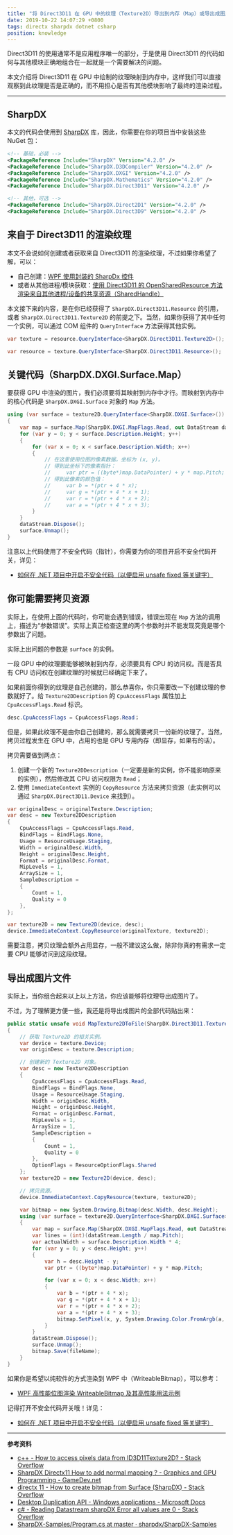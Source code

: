 ```yaml
---
title: "将 Direct3D11 在 GPU 中的纹理（Texture2D）导出到内存（Map）或导出成图片文件"
date: 2019-10-22 14:07:29 +0800
tags: directx sharpdx dotnet csharp
position: knowledge
---
```


Direct3D11 的使用通常不是应用程序唯一的部分，于是使用 Direct3D11 的代码如何与其他模块正确地组合在一起就是一个需要解决的问题。

本文介绍将 Direct3D11 在 GPU 中绘制的纹理映射到内存中，这样我们可以直接观察到此纹理是否是正确的，而不用担心是否有其他模块影响了最终的渲染过程。

---

<div id="toc"></div>

## SharpDX

本文的代码会使用到 [SharpDX](https://www.nuget.org/packages?q=Tags%3A%22SharpDX%22) 库，因此，你需要在你的项目当中安装这些 NuGet 包：

```xml
<!-- 基础，必装 -->
<PackageReference Include="SharpDX" Version="4.2.0" />
<PackageReference Include="SharpDX.D3DCompiler" Version="4.2.0" />
<PackageReference Include="SharpDX.DXGI" Version="4.2.0" />
<PackageReference Include="SharpDX.Mathematics" Version="4.2.0" />
<PackageReference Include="SharpDX.Direct3D11" Version="4.2.0" />

<!-- 其他，可选 -->
<PackageReference Include="SharpDX.Direct2D1" Version="4.2.0" />
<PackageReference Include="SharpDX.Direct3D9" Version="4.2.0" />
```

## 来自于 Direct3D11 的渲染纹理

本文不会说如何创建或者获取来自 Direct3D11 的渲染纹理，不过如果你希望了解，可以：

- 自己创建：[WPF 使用封装的 SharpDx 控件](https://blog.lindexi.com/post/WPF-%E4%BD%BF%E7%94%A8%E5%B0%81%E8%A3%85%E7%9A%84-SharpDx-%E6%8E%A7%E4%BB%B6.html)
- 或者从其他进程/模块获取：[使用 Direct3D11 的 OpenSharedResource 方法渲染来自其他进程/设备的共享资源（SharedHandle）](/post/direct3d11-open-shared-resource)

本文接下来的内容，是在你已经获得了 `SharpDX.Direct3D11.Resource` 的引用，或者 `SharpDX.Direct3D11.Texture2D` 的前提之下。当然，如果你获得了其中任何一个实例，可以通过 COM 组件的 `QueryInterface` 方法获得其他实例。

```csharp
var texture = resource.QueryInterface<SharpDX.Direct3D11.Texture2D>();
```

```csharp
var resource = texture.QueryInterface<SharpDX.Direct3D11.Resource>();
```

## 关键代码（SharpDX.DXGI.Surface.Map）

要获得 GPU 中渲染的图片，我们必须要将其映射到内存中才行。而映射到内存中的核心代码是 `SharpDX.DXGI.Surface` 对象的 `Map` 方法。

```csharp
using (var surface = texture2D.QueryInterface<SharpDX.DXGI.Surface>())
{
    var map = surface.Map(SharpDX.DXGI.MapFlags.Read, out DataStream dataStream);
    for (var y = 0; y < surface.Description.Height; y++)
    {
        for (var x = 0; x < surface.Description.Width; x++)
        {
            // 在这里使用位图的像素数据，坐标为 (x, y)。
            // 得到此坐标下的像素指针：
            //     var ptr = ((byte*)map.DataPointer) + y * map.Pitch;
            // 得到此像素的颜色值：
            //     var b = *(ptr + 4 * x);
            //     var g = *(ptr + 4 * x + 1);
            //     var r = *(ptr + 4 * x + 2);
            //     var a = *(ptr + 4 * x + 3);
        }
    }
    dataStream.Dispose();
    surface.Unmap();
}
```

注意以上代码使用了不安全代码（指针），你需要为你的项目开启不安全代码开关，详见：

- [如何在 .NET 项目中开启不安全代码（以便启用 unsafe fixed 等关键字）](/post/allow-unsafe-code-in-dotnet-project)

## 你可能需要拷贝资源

实际上，在使用上面的代码时，你可能会遇到错误，错误出现在 `Map` 方法的调用上，描述为“参数错误”。实际上真正检查这里的两个参数时并不能发现究竟是哪个参数出了问题。

实际上出问题的参数是 `surface` 的实例。

一段 GPU 中的纹理要能够被映射到内存，必须要具有 CPU 的访问权。而是否具有 CPU 访问权在创建纹理的时候就已经确定下来了。

如果前面你得到的纹理是自己创建的，那么恭喜你，你只需要改一下创建纹理的参数就好了。给 `Texture2DDescription` 的 `CpuAccessFlags` 属性加上 `CpuAccessFlags.Read` 标识。

```csharp
desc.CpuAccessFlags = CpuAccessFlags.Read；
```

但是，如果此纹理不是由你自己创建的，那么就需要拷贝一份新的纹理了。当然，拷贝过程发生在 GPU 中，占用的也是 GPU 专用内存（即显存，如果有的话）。

拷贝需要做到两点：

1. 创建一个新的 `Texture2DDescription`（一定要是新的实例，你不能影响原来的实例），然后修改其 CPU 访问权限为 `Read`；
2. 使用 `ImmediateContext` 实例的 `CopyResource` 方法来拷贝资源（此实例可以通过 `SharpDX.Direct3D11.Device` 来找到）。

```csharp
var originalDesc = originalTexture.Description;
var desc = new Texture2DDescription
{
    CpuAccessFlags = CpuAccessFlags.Read,
    BindFlags = BindFlags.None,
    Usage = ResourceUsage.Staging,
    Width = originalDesc.Width,
    Height = originalDesc.Height,
    Format = originalDesc.Format,
    MipLevels = 1,
    ArraySize = 1,
    SampleDescription =
    {
        Count = 1,
        Quality = 0
    },
};

var texture2D = new Texture2D(device, desc);
device.ImmediateContext.CopyResource(originalTexture, texture2D);
```

需要注意，拷贝纹理会额外占用显存，一般不建议这么做，除非你真的有需求一定要 CPU 能够访问到这段纹理。

## 导出成图片文件

实际上，当你组合起来以上以上方法，你应该能够将纹理导出成图片了。

不过，为了理解更方便一些，我还是将导出成图片的全部代码贴出来：

```csharp
public static unsafe void MapTexture2DToFile(SharpDX.Direct3D11.Texture2D texture, string fileName)
{
    // 获取 Texture2D 的相关实例。
    var device = texture.Device;
    var originDesc = texture.Description;

    // 创建新的 Texture2D 对象。
    var desc = new Texture2DDescription
    {
        CpuAccessFlags = CpuAccessFlags.Read,
        BindFlags = BindFlags.None,
        Usage = ResourceUsage.Staging,
        Width = originDesc.Width,
        Height = originDesc.Height,
        Format = originDesc.Format,
        MipLevels = 1,
        ArraySize = 1,
        SampleDescription =
        {
            Count = 1,
            Quality = 0
        },
        OptionFlags = ResourceOptionFlags.Shared
    };
    var texture2D = new Texture2D(device, desc);

    // 拷贝资源。
    device.ImmediateContext.CopyResource(texture, texture2D);

    var bitmap = new System.Drawing.Bitmap(desc.Width, desc.Height);
    using (var surface = texture2D.QueryInterface<SharpDX.DXGI.Surface>())
    {
        var map = surface.Map(SharpDX.DXGI.MapFlags.Read, out DataStream dataStream);
        var lines = (int)(dataStream.Length / map.Pitch);
        var actualWidth = surface.Description.Width * 4;
        for (var y = 0; y < desc.Height; y++)
        {
            var h = desc.Height - y;
            var ptr = ((byte*)map.DataPointer) + y * map.Pitch;

            for (var x = 0; x < desc.Width; x++)
            {
                var b = *(ptr + 4 * x);
                var g = *(ptr + 4 * x + 1);
                var r = *(ptr + 4 * x + 2);
                var a = *(ptr + 4 * x + 3);
                bitmap.SetPixel(x, y, System.Drawing.Color.FromArgb(a, r, g, b));
            }
        }
        dataStream.Dispose();
        surface.Unmap();
        bitmap.Save(fileName);
    }
}
```

如果你是希望以纯软件的方式渲染到 WPF 中（WriteableBitmap），可以参考：

- [WPF 高性能位图渲染 WriteableBitmap 及其高性能用法示例](/post/wpf-high-performance-bitmap-rendering)

记得打开不安全代码开关哦！详见：

- [如何在 .NET 项目中开启不安全代码（以便启用 unsafe fixed 等关键字）](/post/allow-unsafe-code-in-dotnet-project)

---

**参考资料**

- [c++ - How to access pixels data from ID3D11Texture2D? - Stack Overflow](https://stackoverflow.com/a/47328796/6233938)
- [SharpDX Directx11 How to add normal mapping ? - Graphics and GPU Programming - GameDev.net](https://www.gamedev.net/forums/topic/692196-sharpdx-directx11-how-to-add-normal-mapping/)
- [directx 11 - How to create bitmap from Surface (SharpDX) - Stack Overflow](https://stackoverflow.com/q/16020988/6233938)
- [Desktop Duplication API - Windows applications - Microsoft Docs](https://docs.microsoft.com/en-us/windows/win32/direct3ddxgi/desktop-dup-api?redirectedfrom=MSDN)
- [c# - Reading Datastream sharpDX Error all values are 0 - Stack Overflow](https://stackoverflow.com/q/44908867/6233938)
- [SharpDX-Samples/Program.cs at master · sharpdx/SharpDX-Samples](https://github.com/sharpdx/SharpDX-Samples/blob/master/Desktop/Direct3D11/MiniCube/Program.cs)
